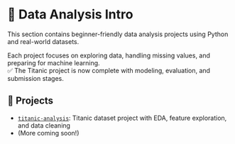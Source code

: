 # 🧪 Data Analysis Intro

This section contains beginner-friendly data analysis projects using Python and real-world datasets.

Each project focuses on exploring data, handling missing values, and preparing for machine learning.  
✅ The Titanic project is now complete with modeling, evaluation, and submission stages.

## 📂 Projects

- [`titanic-analysis`](./titanic-analysis): Titanic dataset project with EDA, feature exploration, and data cleaning
- (More coming soon!)
